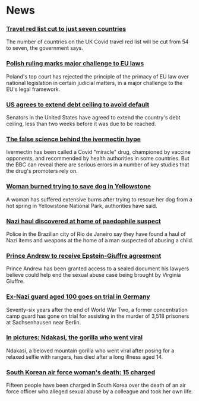 # News
### [Travel red list cut to just seven countries](https://www.bbc.com/news/uk-58833088)
The number of countries on the UK Covid travel red list will be cut from 54 to seven, the government says.
### [Polish ruling marks major challenge to EU laws](https://www.bbc.com/news/world-europe-58835758)
Poland's top court has rejected the principle of the primacy of EU law over national legislation in certain judicial matters, in a major challenge to the EU's legal framework.
### [US agrees to extend debt ceiling to avoid default](https://www.bbc.com/news/world-us-canada-58835517)
Senators in the United States have agreed to extend the country's debt ceiling, less than two weeks before it was due to be reached.
### [The false science behind the ivermectin hype](https://www.bbc.com/news/health-58170809)
Ivermectin has been called a Covid "miracle" drug, championed by vaccine opponents, and recommended by health authorities in some countries. But the BBC can reveal there are serious errors in a number of key studies that the drug's promoters rely on.
### [Woman burned trying to save dog in Yellowstone](https://www.bbc.com/news/world-us-canada-58836528)
A woman has suffered extensive burns after trying to rescue her dog from a hot spring in Yellowstone National Park, authorities have said. 
### [Nazi haul discovered at home of paedophile suspect](https://www.bbc.com/news/world-latin-america-58804648)
Police in the Brazilian city of Rio de Janeiro say they have found a haul of Nazi items and weapons at the home of a man suspected of abusing a child.
### [Prince Andrew to receive Epstein-Giuffre agreement](https://www.bbc.com/news/uk-58823289)
Prince Andrew has been granted access to a sealed document his lawyers believe could help end the sexual abuse case being brought by Virginia Giuffre.
### [Ex-Nazi guard aged 100 goes on trial in Germany](https://www.bbc.com/news/world-europe-58826189)
Seventy-six years after the end of World War Two, a former concentration camp guard has gone on trial for assisting in the murder of 3,518 prisoners at Sachsenhausen near Berlin.
### [In pictures: Ndakasi, the gorilla who went viral](https://www.bbc.com/news/world-africa-58826986)
Ndakasi, a beloved mountain gorilla who went viral after posing for a relaxed selfie with rangers, has died after a long illness aged 14.
### [South Korean air force woman's death: 15 charged](https://www.bbc.com/news/world-asia-58828258)
Fifteen people have been charged in South Korea over the death of an air force officer who alleged sexual abuse by a colleague and took her own life.
